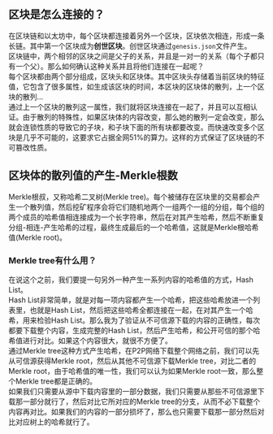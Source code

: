 ## 区块是怎么连接的？
在区块链和以太坊中，每个区块都连接着另外一个区块，区块依次相连，形成一条长链。其中第一个区块成为**创世区块**。创世区块通过`genesis.json`文件产生。  
区块链中，两个相邻的区块之间是父子的关系，并且是一对一的关系（每个子都只有一个父）。那么如何确认这种关系并且将他们连接在一起呢？  
每个区块都由两个部分组成，区块头和区块体。其中区块头存储着当前区块的特征值，它包含了很多属性，如生成该区块的时间，本区块的区块体的散列，上一个区块的散列...  
通过上一个区块的散列这一属性，我们就将区块连接在一起了，并且可以互相认证。由于散列的特殊性，如果区块体的内容改变，那么她的散列一定会改变，那么就会连锁性质的导致它的子块，和子块下面的所有块都要改变。而快速改变多个区块是几乎不可能的，这要求它占据全网51%的算力。这样的方式保证了区块链的不可篡改性质。  
## 区块体的散列值的产生-Merkle根数
Merkle根叔，又称哈希二叉树(Merkle tree)。每个被储存在区块里的交易都会产生一个散列值，然后挖矿程序会将它们随机地两个一组两个一组的分组，每个组的两个成员的哈希值相连接成为一个长字符串，然后在对其产生哈希，然后不断重复分组-相连-产生哈希的过程，最终生成最后的一个哈希值，这就是Merkle根哈希值(Merkle root)。
### Merkle tree有什么用？
在说这个之前，我们要提一句另外一种产生一系列内容的哈希值的方式，Hash List。  
Hash List非常简单，就是对每一项内容都产生一个哈希，把这些哈希放进一个列表里，也就是Hash List，然后把这些哈希全都连接在一起，在对其产生一个哈希，用来检验Hash List。那么我为了验证从不可信源下载的内容的正确性，每次都要下载整个内容，生成完整的Hash List，然后产生哈希，和公开可信的那个哈希值进行对比。如果这个内容很大，就很不方便了。  
通过Merkle tree这种方式产生哈希，在P2P网络下载整个网络之前，我们可以先从可信源获得Merkle root，然后从其他不可信源下载Merkle tree，对比二者的Merkle root，由于哈希值的唯一性，我们可以认为如果Merkle root一致，那么整个Merkle tree都是正确的。  
如果我们只需要从源中下载内容里的一部分数据，我们只需要从那些不可信源里下载那一部分就行了，然后对比它所对应的Merkle tree的分支，从而不必下载整个内容再对比。如果我们的内容的一部分损坏了，那么也只需要下载那一部分然后对比对应树上的哈希就行了。

